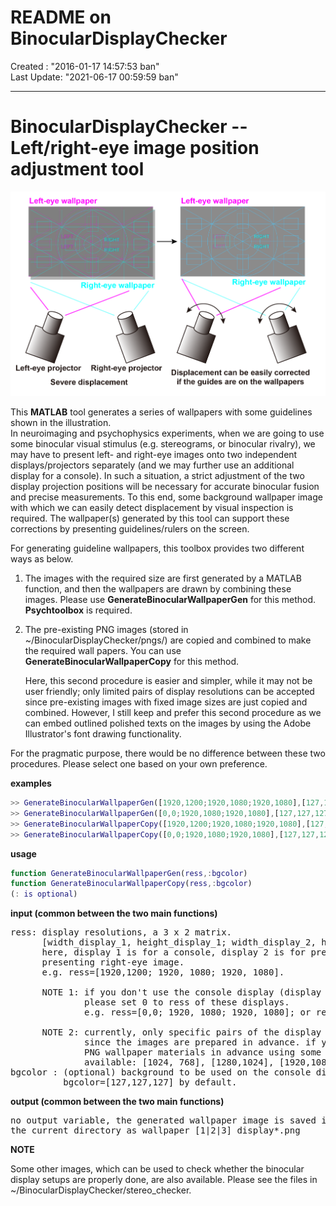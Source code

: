 
# **README on BinocularDisplayChecker**

<div>Created    : "2016-01-17 14:57:53 ban"</div>
<div>Last Update: "2021-06-17 00:59:59 ban"

**********

# <a name = "Menu"> **BinocularDisplayChecker -- Left/right-eye image position adjustment tool** </a>

![BinocularDisplayChecker](imgs/BinocularDisplayChecker.png)

This **MATLAB** tool generates a series of wallpapers with some guidelines shown in the illustration.  
In neuroimaging and psychophysics experiments, when we are going to use some binocular visual stimulus (e.g. stereograms, or binocular rivalry), we may have to present left- and right-eye images onto two independent displays/projectors separately (and we may further use an additional display for a console). In such a situation, a strict adjustment of the two display projection positions will be necessary for accurate binocular fusion and precise measurements. To this end, some background wallpaper image with which we can easily detect displacement by visual inspection is required. The wallpaper(s) generated by this tool can support these corrections by presenting guidelines/rulers on the screen.  

For generating guideline wallpapers, this toolbox provides two different ways as below.
1. The images with the required size are first generated by a MATLAB function, and then the wallpapers are drawn by combining these images.
   Please use **GenerateBinocularWallpaperGen** for this method. **Psychtoolbox** is required.  
2. The pre-existing PNG images (stored in ~/BinocularDisplayChecker/pngs/) are copied and combined to make the required wall papers.
   You can use **GenerateBinocularWallpaperCopy** for this method.  

   Here, this second procedure is easier and simpler, while it may not be user friendly; only limited pairs of display resolutions can be accepted since pre-existing images with fixed image sizes are just copied and combined. However, I still keep and prefer this second procedure as we can embed outlined polished texts on the images by using the Adobe Illustrator's font drawing functionality.  

For the pragmatic purpose, there would be no difference between these two procedures. Please select one based on your own preference.

**examples**

```Matlab
>> GenerateBinocularWallpaperGen([1920,1200;1920,1080;1920,1080],[127,127,127]);
>> GenerateBinocularWallpaperGen([0,0;1920,1080;1920,1080],[127,127,127]);
>> GenerateBinocularWallpaperCopy([1920,1200;1920,1080;1920,1080],[127,127,127]);
>> GenerateBinocularWallpaperCopy([0,0;1920,1080;1920,1080],[127,127,127]);
```

**usage**

```Matlab
function GenerateBinocularWallpaperGen(ress,:bgcolor)
function GenerateBinocularWallpaperCopy(ress,:bgcolor)
(: is optional)
```

**input (common between the two main functions)**

<pre>
ress: display resolutions, a 3 x 2 matrix.
      [width_display_1, height_display_1; width_display_2, height_display_2; width_display_3, height_display_3]
      here, display 1 is for a console, display 2 is for presenting left-eye image, and display 2 is for
      presenting right-eye image.
      e.g. ress=[1920,1200; 1920, 1080; 1920, 1080].

      NOTE 1: if you don't use the console display (display 1) or the right-eye-image (display 3),
              please set 0 to ress of these displays.
              e.g. ress=[0,0; 1920, 1080; 1920, 1080]; or ress=[0,0;0,0;1920,1080];

      NOTE 2: currently, only specific pairs of the display resolutions listed below are available
              since the images are prepared in advance. if you need different resolutions, please generate
              PNG wallpaper materials in advance using some graphics software.
              available: [1024, 768], [1280,1024], [1920,1080], [1920,1200], and [2560, 1440] (width,height).
bgcolor : (optional) background to be used on the console display (display 1)
          bgcolor=[127,127,127] by default.
</pre>

**output (common between the two main functions)** 

<pre>
no output variable, the generated wallpaper image is saved in
the current directory as wallpaper_[1|2|3]_display*.png
</pre>

**NOTE**

Some other images, which can be used to check whether the binocular display setups are properly done, are also available.
Please see the files in ~/BinocularDisplayChecker/stereo_checker.  
